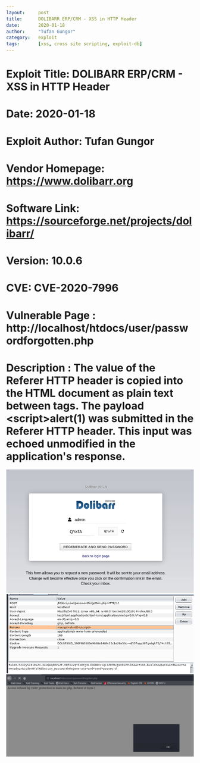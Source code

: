 ```yaml
---
layout:     post
title:      DOLIBARR ERP/CRM - XSS in HTTP Header
date:       2020-01-18
author:     "Tufan Gungor"
category:   exploit
tags:       [xss, cross site scripting, exploit-db]
---
```


# Exploit Title: DOLIBARR ERP/CRM - XSS in HTTP Header
# Date: 2020-01-18
# Exploit Author: Tufan Gungor
# Vendor Homepage: https://www.dolibarr.org
# Software Link: https://sourceforge.net/projects/dolibarr/
# Version: 10.0.6
# CVE: CVE-2020-7996

# Vulnerable Page : http://localhost/htdocs/user/passwordforgotten.php

# Description : The value of the Referer HTTP header is copied into the HTML document as plain text between tags. The payload \<script>alert(1)</script> was submitted in the Referer HTTP header. This input was echoed unmodified in the application's response. 

![Vulnerable Page](/images/dolibarr-xss.png)
<br>
![HTTP-GET Request](/images/dolibarr-xss2.png)
<br>
![Payload Injection](/images/dolibarr-xss3.png)
